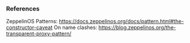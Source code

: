 


### References

ZeppelinOS Patterns: https://docs.zeppelinos.org/docs/pattern.html#the-constructor-caveat
On name clashes: https://blog.zeppelinos.org/the-transparent-proxy-pattern/